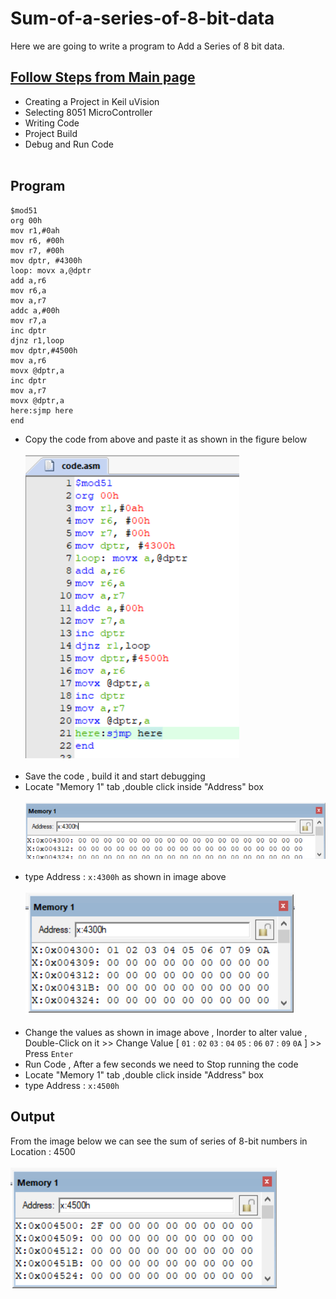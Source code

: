 # Sum-of-a-series-of-8-bit-data
Here we are going to write a program to Add a Series of 8 bit data.
## <a href="https://github.com/pscretn/8051-Programming-Using-Keil-uVision">Follow Steps from Main page</a>
* Creating a Project in Keil uVision
* Selecting 8051 MicroController
* Writing Code
* Project Build
* Debug and Run Code<br><br>

 ## Program
 ```Assembly
$mod51
org 00h
mov r1,#0ah
mov r6, #00h
mov r7, #00h
mov dptr, #4300h
loop: movx a,@dptr
add a,r6
mov r6,a
mov a,r7
addc a,#00h
mov r7,a
inc dptr
djnz r1,loop
mov dptr,#4500h
mov a,r6
movx @dptr,a
inc dptr
mov a,r7
movx @dptr,a
here:sjmp here
end
```
* Copy the code from above and paste it as shown in the figure below<br><br>
![](/images/ima.png) <br><br>
 * Save the code , build it and start debugging<br>
* Locate "Memory 1" tab ,double click inside "Address" box<br><br>
![](/images/img16.png) <br><br>
* type Address : ```x:4300h``` as shown in image above<br><br>
![](/images/imb.png) <br><br>
* Change the values as shown in image above , Inorder to alter value , Double-Click on it >> Change Value [ `01` : `02`  `03` : `04`  `05` : `06`  `07` : `09`  `0A` ] >> Press `Enter`
*  Run Code , After a few seconds we need to Stop running the code
* Locate "Memory 1" tab ,double click inside "Address" box<br>
* type Address : ```x:4500h```
## Output
From the image below we can see the sum of series of 8-bit numbers in Location : 4500 <br><br>
![](/images/imc.png) <br><br>
